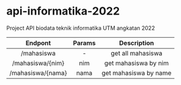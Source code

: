# api-informatika-2022
Project API biodata teknik informatika UTM angkatan 2022

| Endpont           | Params | Description           |
|:-----------------:|:------:|:---------------------:|
| /mahasiswa        | -      | get all mahasiswa     |
| /mahasiswa/{nim}  | nim    | get mahasiswa by nim  |
| /mahasiswa/{nama} | nama   | get mahasiswa by name |
